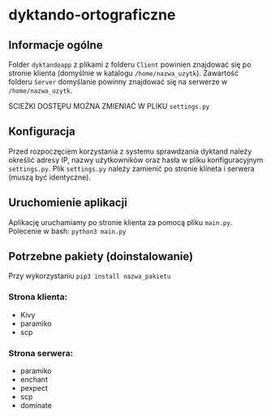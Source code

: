 # dyktando-ortograficzne
## Informacje ogólne
  Folder `dyktandoapp` z plikami z folderu `Client` powinien znajdować się po stronie klienta (domyślnie w katalogu `/home/nazwa_uzytk`).
Zawartość folderu `Server` domyślanie powinny znajdować się na serwerze w `/home/nazwa_uzytk`.

ŚCIEŻKI DOSTĘPU MOŻNA ZMIENIAĆ W PLIKU `settings.py`

## Konfiguracja
  Przed rozpoczęciem korzystania z systemu sprawdzania dyktand należy określić adresy IP, nazwy użytkowników oraz hasła w pliku konfiguracyjnym `settings.py`.
Plik `settings.py` należy zamienić po stronie klineta i serwera (muszą być identyczne). 

## Uruchomienie aplikacji
  Aplikację uruchamiamy po stronie klienta za pomocą pliku `main.py`.
Polecenie w bash: `python3 main.py`

## Potrzebne pakiety (doinstalowanie)
Przy wykorzystaniu `pip3 install nazwa_pakietu`
### Strona klienta:
* Kivy
* paramiko
* scp
### Strona serwera:
* paramiko
* enchant
* pexpect
* scp
* dominate
